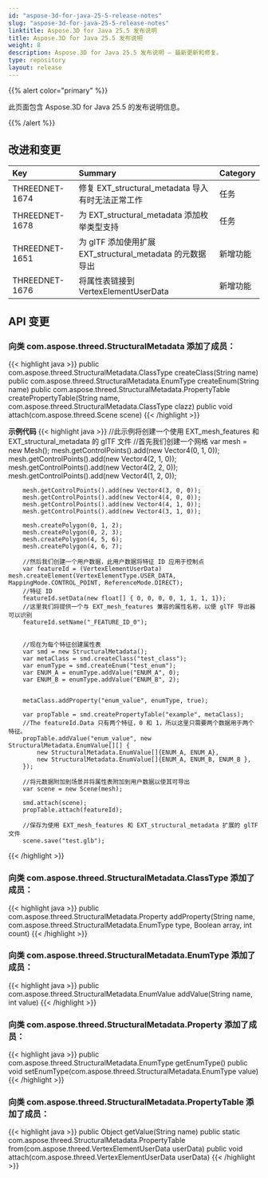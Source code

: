 ```yaml
---
id: "aspose-3d-for-java-25-5-release-notes"
slug: "aspose-3d-for-java-25-5-release-notes"
linktitle: Aspose.3D for Java 25.5 发布说明
title: Aspose.3D for Java 25.5 发布说明
weight: 8
description: Aspose.3D for Java 25.5 发布说明 – 最新更新和修复。
type: repository
layout: release
---
```


{{% alert color="primary" %}}

此页面包含 Aspose.3D for Java 25.5 的发布说明信息。

{{% /alert %}}
## **改进和变更**
|**Key**|**Summary**|**Category**|
| :- | :- | :- |
| THREEDNET-1674 | 修复 EXT_structural_metadata 导入有时无法正常工作 | 任务 |
| THREEDNET-1678 | 为 EXT_structural_metadata 添加枚举类型支持 | 任务 |
| THREEDNET-1651 | 为 glTF 添加使用扩展 EXT_structural_metadata 的元数据导出 | 新增功能 |
| THREEDNET-1676 | 将属性表链接到 VertexElementUserData | 新增功能 |

## API 变更 ##

### 向类 **com.aspose.threed.StructuralMetadata** 添加了成员：

{{< highlight java >}}
        public com.aspose.threed.StructuralMetadata.ClassType createClass(String name)
        public com.aspose.threed.StructuralMetadata.EnumType createEnum(String name)
        public com.aspose.threed.StructuralMetadata.PropertyTable createPropertyTable(String name, com.aspose.threed.StructuralMetadata.ClassType clazz)
        public void attach(com.aspose.threed.Scene scene)
{{< /highlight >}}


**示例代码**
{{< highlight java >}}
        //此示例将创建一个使用 EXT_mesh_features 和 EXT_structural_metadata 的 glTF 文件
        //首先我们创建一个网格
        var mesh = new Mesh();
        mesh.getControlPoints().add(new Vector4(0, 1, 0));
        mesh.getControlPoints().add(new Vector4(2, 1, 0));
        mesh.getControlPoints().add(new Vector4(2, 2, 0));
        mesh.getControlPoints().add(new Vector4(1, 2, 0));

        mesh.getControlPoints().add(new Vector4(3, 0, 0));
        mesh.getControlPoints().add(new Vector4(4, 0, 0));
        mesh.getControlPoints().add(new Vector4(4, 1, 0));
        mesh.getControlPoints().add(new Vector4(3, 1, 0));

        mesh.createPolygon(0, 1, 2);
        mesh.createPolygon(0, 2, 3);
        mesh.createPolygon(4, 5, 6);
        mesh.createPolygon(4, 6, 7);

        //然后我们创建一个用户数据，此用户数据将特征 ID 应用于控制点
        var featureId = (VertexElementUserData) mesh.createElement(VertexElementType.USER_DATA, MappingMode.CONTROL_POINT, ReferenceMode.DIRECT);
        //特征 ID
        featureId.setData(new float[] { 0, 0, 0, 0, 1, 1, 1, 1});
        //这里我们将提供一个与 EXT_mesh_features 兼容的属性名称，以便 glTF 导出器可以识别
        featureId.setName("_FEATURE_ID_0");


        //现在为每个特征创建属性表
        var smd = new StructuralMetadata();
        var metaClass = smd.createClass("test_class");
        var enumType = smd.createEnum("test_enum");
        var ENUM_A = enumType.addValue("ENUM_A", 0);
        var ENUM_B = enumType.addValue("ENUM_B", 2);


        metaClass.addProperty("enum_value", enumType, true);

        var propTable = smd.createPropertyTable("example", metaClass);
        //The featureId.Data 只有两个特征，0 和 1，所以这里只需要两个数据用于两个特征。
        propTable.addValue("enum_value", new StructuralMetadata.EnumValue[][] {
            new StructuralMetadata.EnumValue[]{ENUM_A, ENUM_A},
            new StructuralMetadata.EnumValue[]{ENUM_A, ENUM_B, ENUM_B },
        });

        //将元数据附加到场景并将属性表附加到用户数据以使其可导出
        var scene = new Scene(mesh);

        smd.attach(scene);
        propTable.attach(featureId);
        
        //保存为使用 EXT_mesh_features 和 EXT_structural_metadata 扩展的 glTF 文件
        scene.save("test.glb");
{{< /highlight >}}




### 向类 **com.aspose.threed.StructuralMetadata.ClassType** 添加了成员：

{{< highlight java >}}
        public com.aspose.threed.StructuralMetadata.Property addProperty(String name, com.aspose.threed.StructuralMetadata.EnumType type, Boolean array, int count)
{{< /highlight >}}


### 向类 **com.aspose.threed.StructuralMetadata.EnumType** 添加了成员：

{{< highlight java >}}
        public com.aspose.threed.StructuralMetadata.EnumValue addValue(String name, int value)
{{< /highlight >}}




### 向类 **com.aspose.threed.StructuralMetadata.Property** 添加了成员：

{{< highlight java >}}
        public com.aspose.threed.StructuralMetadata.EnumType getEnumType()
        public void setEnumType(com.aspose.threed.StructuralMetadata.EnumType value)
{{< /highlight >}}



### 向类 **com.aspose.threed.StructuralMetadata.PropertyTable** 添加了成员：

{{< highlight java >}}
        public Object getValue(String name)
        public static com.aspose.threed.StructuralMetadata.PropertyTable from(com.aspose.threed.VertexElementUserData userData)
        public void attach(com.aspose.threed.VertexElementUserData userData)
{{< /highlight >}}